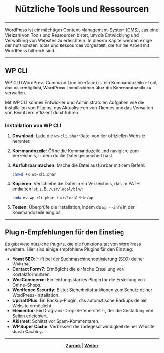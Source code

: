 # <p align="center">Nützliche Tools und Ressourcen</p>

---
<!-- Kapitel Nützliche Tools und Ressourcen -->

WordPress ist ein mächtiges Content-Management-System (CMS), das eine Vielzahl von Tools und Ressourcen bietet, um die Entwicklung und Verwaltung von Websites zu erleichtern. In diesem Kapitel werden einige der nützlichsten Tools und Ressourcen vorgestellt, die für die Arbeit mit WordPress hilfreich sind.

---

## WP CLI

WP CLI (WordPress Command Line Interface) ist ein Kommandozeilen-Tool, das es ermöglicht, WordPress-Installationen über die Kommandozeile zu verwalten.

Mit WP CLI können Entwickler und Administratoren Aufgaben wie die Installation von Plugins, das Aktualisieren von Themes und das Verwalten von Benutzern effizient durchführen.

### Installation von WP CLI

1. **Download**: Lade die `wp-cli.phar`-Datei von der offiziellen Website herunter.
2. **Kommandozeile**: Öffne die Kommandozeile und navigiere zum Verzeichnis, in dem du die Datei gespeichert hast.
3. **Ausführbar machen**: Mache die Datei ausführbar mit dem Befehl:

   ```bash
   chmod +x wp-cli.phar
   ```

4. **Kopieren**: Verschiebe die Datei in ein Verzeichnis, das im PATH enthalten ist, z. B. `/usr/local/bin/`:

   ```bash
   sudo mv wp-cli.phar /usr/local/bin/wp
   ```

5. **Testen**: Überprüfe die Installation, indem du `wp --info` in der Kommandozeile eingibst.

---

## Plugin-Empfehlungen für den Einstieg

Es gibt viele nützliche Plugins, die die Funktionalität von WordPress erweitern. Hier sind einige empfohlene Plugins für den Einstieg:

- **Yoast SEO**: Hilft bei der Suchmaschinenoptimierung (SEO) deiner Website.
- **Contact Form 7**: Ermöglicht die einfache Erstellung von Kontaktformularen.
- **WooCommerce**: Ein leistungsstarkes Plugin für die Erstellung von Online-Shops.
- **Wordfence Security**: Bietet Sicherheitsfunktionen zum Schutz deiner WordPress-Installation.
- **UpdraftPlus**: Ein Backup-Plugin, das automatische Backups deiner Website ermöglicht.
- **Elementor**: Ein Drag-and-Drop-Seitenersteller, der die Gestaltung von Seiten erleichtert.
- **Akismet**: Schützt vor Spam-Kommentaren.
- **WP Super Cache**: Verbessert die Ladegeschwindigkeit deiner Website durch Caching.

---
<p align="center"><a href="/docs/06-entwicklung/08-cms/07-pruefungsvorbereitung/README.md"><strong>Zurück</strong></a> | <a href="/docs/08-karriere/README.md"><strong>Weiter</strong></a></p>
